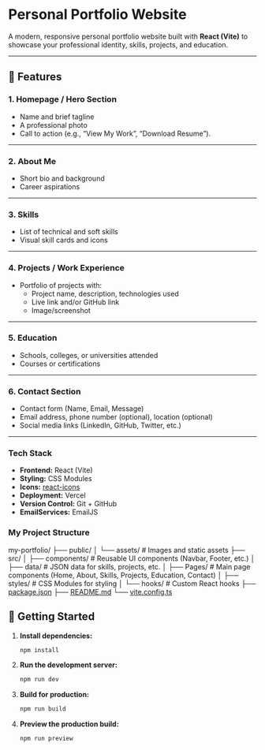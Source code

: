 # Personal Portfolio Website

A modern, responsive personal portfolio website built with **React (Vite)** to showcase your professional identity, skills, projects, and education.

---

## 🚀 Features

### 1. Homepage / Hero Section
- Name and brief tagline 
- A professional photo 
- Call to action (e.g., “View My Work”, “Download Resume”).

---

### 2. About Me
 - Short bio and background
 - Career aspirations

---

### 3. Skills
  - List of technical and soft skills
  - Visual skill cards and icons

---

### 4. Projects / Work Experience
  - Portfolio of projects with:
    - Project name, description, technologies used
    - Live link and/or GitHub link
    - Image/screenshot

---

### 5. Education
  - Schools, colleges, or universities attended
  - Courses or certifications

---

### 6. Contact Section
 - Contact form (Name, Email, Message)
  - Email address, phone number (optional), location (optional)
  - Social media links (LinkedIn, GitHub, Twitter, etc.)

---

### Tech Stack

- **Frontend:** React (Vite)
- **Styling:** CSS Modules
- **Icons:** [react-icons](https://react-icons.github.io/react-icons/)
- **Deployment:** Vercel
- **Version Control:** Git + GitHub
- **EmailServices:** EmailJS

### My Project Structure

my-portfolio/
├── public/
│   └── assets/                # Images and static assets
├── src/
│   ├── components/            # Reusable UI components (Navbar, Footer, etc.)
│   ├── data/                  # JSON data for skills, projects, etc.
│   ├── Pages/                 # Main page components (Home, About, Skills,     Projects, Education, Contact)
│   ├── styles/                # CSS Modules for styling
│   └── hooks/                 # Custom React hooks
├──  [package.json](http://_vscodecontentref_/0)
├──  [README.md](http://_vscodecontentref_/1)
└──  [vite.config.ts](http://_vscodecontentref_/2)

## 🚀 Getting Started

1. **Install dependencies:**
   ```sh
   npm install
   ```

2. **Run the development server:**
   ```sh
   npm run dev
   ```

3. **Build for production:**
   ```sh
   npm run build
   ```

4. **Preview the production build:**
   ```sh
   npm run preview
   ```

